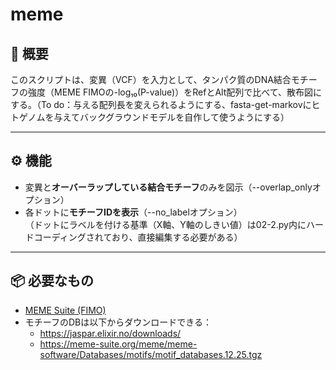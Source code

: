# meme

## 🧬 概要

このスクリプトは、変異（VCF）を入力として、タンパク質のDNA結合モチーフの強度（MEME FIMOの-log₁₀(P-value)）をRefとAlt配列で比べて、散布図にする。（To do：与える配列長を変えられるようにする、fasta-get-markovにヒトゲノムを与えてバックグラウンドモデルを自作して使うようにする）


---

## ⚙️ 機能

- 変異と**オーバーラップしている結合モチーフ**のみを図示（--overlap_onlyオプション）
- 各ドットに**モチーフIDを表示**（--no_labelオプション）  
  （ドットにラベルを付ける基準（X軸、Y軸のしきい値）は02-2.py内にハードコーディングされており、直接編集する必要がある）


---

## 📦 必要なもの
- [MEME Suite (FIMO)](https://meme-suite.org/)
- モチーフのDBは以下からダウンロードできる：
  - https://jaspar.elixir.no/downloads/
  - https://meme-suite.org/meme/meme-software/Databases/motifs/motif_databases.12.25.tgz
  

